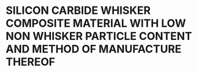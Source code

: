 # SILICON CARBIDE WHISKER COMPOSITE MATERIAL WITH LOW NON WHISKER PARTICLE CONTENT AND METHOD OF MANUFACTURE THEREOF